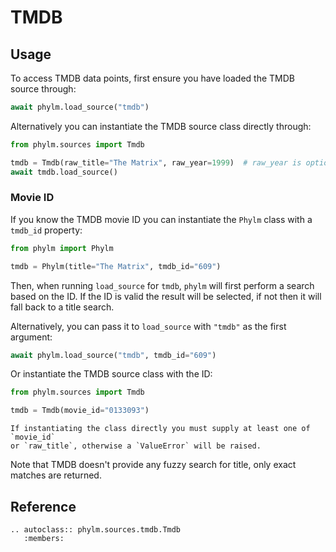 # TMDB

## Usage

To access TMDB data points, first ensure you have loaded the TMDB source
through:

```python
await phylm.load_source("tmdb")
```

Alternatively you can instantiate the TMDB source class directly through:

```python
from phylm.sources import Tmdb

tmdb = Tmdb(raw_title="The Matrix", raw_year=1999)  # raw_year is optional
await tmdb.load_source()
```

### Movie ID

If you know the TMDB movie ID you can instantiate the `Phylm` class with a `tmdb_id`
property:

```python
from phylm import Phylm

tmdb = Phylm(title="The Matrix", tmdb_id="609")
```

Then, when running `load_source` for `tmdb`, `phylm` will first perform a search based
on the ID. If the ID is valid the result will be selected, if not then it will fall back
to a title search.

Alternatively, you can pass it to `load_source` with `"tmdb"` as the first argument:

```python
await phylm.load_source("tmdb", tmdb_id="609")
```

Or instantiate the TMDB source class with the ID:

```python
from phylm.sources import Tmdb

tmdb = Tmdb(movie_id="0133093")
```

```{warning}
If instantiating the class directly you must supply at least one of `movie_id`
or `raw_title`, otherwise a `ValueError` will be raised.
```

Note that TMDB doesn't provide any fuzzy search for title, only exact matches are
returned.

## Reference

```{eval-rst}
.. autoclass:: phylm.sources.tmdb.Tmdb
   :members:
```
